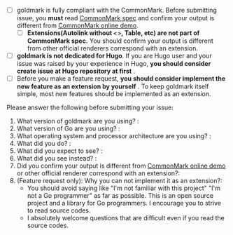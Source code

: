 - [ ] goldmark is fully compliant with the CommonMark. Before submitting issue, you **must** read [CommonMark spec](https://spec.commonmark.org/0.29/) and confirm your output is different from [CommonMark online demo](https://spec.commonmark.org/dingus/).
    - [ ] **Extensions(Autolink without `<` `>`, Table, etc) are not part of CommonMark spec.** You should confirm your output is different from other official renderers correspond with an extension.
- [ ] **goldmark is not dedicated for Hugo**. If you are Hugo user and your issue was raised by your experience in Hugo, **you should consider create issue at Hugo repository at first** .
- [ ] Before you make a feature request, **you should consider implement the new feature as an extension by yourself** . To keep goldmark itself simple, most new features should be implemented as an extension.

Please answer the following before submitting your issue:

1. What version of goldmark are you using? : 
2. What version of Go are you using? : 
3. What operating system and processor architecture are you using? :
4. What did you do? :
5. What did you expect to see? :
6. What did you see instead? :
7. Did you confirm your output is different from [CommonMark online demo](https://spec.commonmark.org/dingus/) or other official renderer correspond with an extension?:
8. (Feature request only): Why you can not implement it as an extension?:
    - You should avoid saying like "I'm not familiar with this project" "I'm not a Go programmer" as far as possible. This is an open source project and a library for Go programmers. I encourage you to strive to read source codes. 
    - I absolutely welcome questions that are difficult even if you read the source codes.
